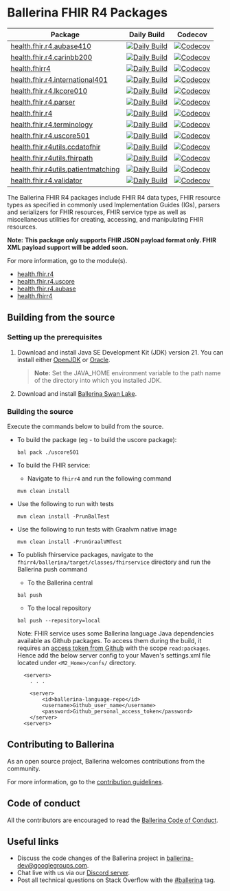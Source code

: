 Ballerina FHIR R4 Packages
==========================

|Package|Daily Build |Codecov|
|-------|------------|-------|
|[health.fhir.r4.aubase410](https://github.com/ballerina-platform/module-ballerinax-health.fhir.r4/tree/main/aubase410)|[![Daily Build](https://img.shields.io/github/actions/workflow/status/ballerina-platform/module-ballerinax-health.fhir.r4/daily-build-aubase410.yml?label=)](https://github.com/ballerina-platform/module-ballerinax-health.fhir.r4/actions/workflows/daily-build-aubase410.yml)|[![Codecov](https://codecov.io/gh/ballerina-platform/module-ballerinax-health.fhir.r4/branch/main/graph/badge.svg?flag=aubase410)](https://app.codecov.io/github/ballerina-platform/module-ballerinax-health.fhir.r4/tree/main/aubase410)|
|[health.fhir.r4.carinbb200](https://github.com/ballerina-platform/module-ballerinax-health.fhir.r4/tree/main/carinbb200)|[![Daily Build](https://img.shields.io/github/actions/workflow/status/ballerina-platform/module-ballerinax-health.fhir.r4/daily-build-carinbb200.yml?label=)](https://github.com/ballerina-platform/module-ballerinax-health.fhir.r4/actions/workflows/daily-build-carinbb200.yml)|[![Codecov](https://codecov.io/gh/ballerina-platform/module-ballerinax-health.fhir.r4/branch/main/graph/badge.svg?flag=carinbb200)](https://app.codecov.io/github/ballerina-platform/module-ballerinax-health.fhir.r4/tree/main/carinbb200)|
|[health.fhirr4](https://github.com/ballerina-platform/module-ballerinax-health.fhir.r4/tree/main/fhirr4)|[![Daily Build](https://img.shields.io/github/actions/workflow/status/ballerina-platform/module-ballerinax-health.fhir.r4/daily-build-fhirr4.yml?label=)](https://github.com/ballerina-platform/module-ballerinax-health.fhir.r4/actions/workflows/daily-build-fhirr4.yml)|[![Codecov](https://codecov.io/gh/ballerina-platform/module-ballerinax-health.fhir.r4/branch/main/graph/badge.svg?flag=fhirr4)](https://app.codecov.io/github/ballerina-platform/module-ballerinax-health.fhir.r4/tree/main/fhirr4)|
|[health.fhir.r4.international401](https://github.com/ballerina-platform/module-ballerinax-health.fhir.r4/tree/main/international401) |[![Daily Build](https://img.shields.io/github/actions/workflow/status/ballerina-platform/module-ballerinax-health.fhir.r4/daily-build-international401.yml?label=)](https://github.com/ballerina-platform/module-ballerinax-health.fhir.r4/actions/workflows/daily-build-international401.yml)|[![Codecov](https://codecov.io/gh/ballerina-platform/module-ballerinax-health.fhir.r4/branch/main/graph/badge.svg?flag=international401)](https://app.codecov.io/github/ballerina-platform/module-ballerinax-health.fhir.r4/tree/main/international401)|
|[health.fhir.r4.lkcore010](https://github.com/ballerina-platform/module-ballerinax-health.fhir.r4/tree/main/lkcore010) |[![Daily Build](https://img.shields.io/github/actions/workflow/status/ballerina-platform/module-ballerinax-health.fhir.r4/daily-build-lkcore010.yml?label=)](https://github.com/ballerina-platform/module-ballerinax-health.fhir.r4/actions/workflows/daily-build-lkcore010.yml)|[![Codecov](https://codecov.io/gh/ballerina-platform/module-ballerinax-health.fhir.r4/branch/main/graph/badge.svg?flag=lkcore010)](https://app.codecov.io/github/ballerina-platform/module-ballerinax-health.fhir.r4/tree/main/lkcore010)|
|[health.fhir.r4.parser](https://github.com/ballerina-platform/module-ballerinax-health.fhir.r4/tree/main/parser)|[![Daily Build](https://img.shields.io/github/actions/workflow/status/ballerina-platform/module-ballerinax-health.fhir.r4/daily-build-parser.yml?label=)](https://github.com/ballerina-platform/module-ballerinax-health.fhir.r4/actions/workflows/daily-build-parser.yml)|[![Codecov](https://codecov.io/gh/ballerina-platform/module-ballerinax-health.fhir.r4/branch/main/graph/badge.svg?flag=parser)](https://app.codecov.io/github/ballerina-platform/module-ballerinax-health.fhir.r4/tree/main/parser)|
|[health.fhir.r4](https://github.com/ballerina-platform/module-ballerinax-health.fhir.r4/tree/main/r4)|[![Daily Build](https://img.shields.io/github/actions/workflow/status/ballerina-platform/module-ballerinax-health.fhir.r4/daily-build-r4.yml?label=)](https://github.com/ballerina-platform/module-ballerinax-health.fhir.r4/actions/workflows/daily-build-r4.yml)|[![Codecov](https://codecov.io/gh/ballerina-platform/module-ballerinax-health.fhir.r4/branch/main/graph/badge.svg?flag=r4)](https://app.codecov.io/github/ballerina-platform/module-ballerinax-health.fhir.r4/tree/main/r4)|
|[health.fhir.r4.terminology](https://github.com/ballerina-platform/module-ballerinax-health.fhir.r4/tree/main/terminology)|[![Daily Build](https://img.shields.io/github/actions/workflow/status/ballerina-platform/module-ballerinax-health.fhir.r4/daily-build-terminology.yml?label=)](https://github.com/ballerina-platform/module-ballerinax-health.fhir.r4/actions/workflows/daily-build-terminology.yml)|[![Codecov](https://codecov.io/gh/ballerina-platform/module-ballerinax-health.fhir.r4/branch/main/graph/badge.svg?flag=terminology)](https://app.codecov.io/github/ballerina-platform/module-ballerinax-health.fhir.r4/tree/main/terminology)|
|[health.fhir.r4.uscore501](https://github.com/ballerina-platform/module-ballerinax-health.fhir.r4/tree/main/uscore501)|[![Daily Build](https://img.shields.io/github/actions/workflow/status/ballerina-platform/module-ballerinax-health.fhir.r4/daily-build-uscore501.yml?label=)](https://github.com/ballerina-platform/module-ballerinax-health.fhir.r4/actions/workflows/daily-build-uscore501.yml)|[![Codecov](https://codecov.io/gh/ballerina-platform/module-ballerinax-health.fhir.r4/branch/main/graph/badge.svg?flag=uscore501)](https://app.codecov.io/github/ballerina-platform/module-ballerinax-health.fhir.r4/tree/main/uscore501)|
|[health.fhir.r4utils.ccdatofhir](https://github.com/ballerina-platform/module-ballerinax-health.fhir.r4/tree/main/utils/ccdatofhir)|[![Daily Build](https://img.shields.io/github/actions/workflow/status/ballerina-platform/module-ballerinax-health.fhir.r4/daily-build-ccdatofhir.yml?label=)](https://github.com/ballerina-platform/module-ballerinax-health.fhir.r4/actions/workflows/daily-build-ccdatofhir.yml)|[![Codecov](https://codecov.io/gh/ballerina-platform/module-ballerinax-health.fhir.r4/branch/main/graph/badge.svg?flag=utils/ccdatofhir)](https://app.codecov.io/github/ballerina-platform/module-ballerinax-health.fhir.r4/tree/main/utils/ccdatofhir)
|[health.fhir.r4utils.fhirpath](https://github.com/ballerina-platform/module-ballerinax-health.fhir.r4/tree/main/utils/fhirpath)|[![Daily Build](https://img.shields.io/github/actions/workflow/status/ballerina-platform/module-ballerinax-health.fhir.r4/daily-build-fhirpath.yml?label=)](https://github.com/ballerina-platform/module-ballerinax-health.fhir.r4/actions/workflows/daily-build-fhirpath.yml)|[![Codecov](https://codecov.io/gh/ballerina-platform/module-ballerinax-health.fhir.r4/branch/main/graph/badge.svg?flag=utils/fhirpath)](https://app.codecov.io/github/ballerina-platform/module-ballerinax-health.fhir.r4/tree/main/utils/fhirpath)|
|[health.fhir.r4utils.patientmatching](https://github.com/ballerina-platform/module-ballerinax-health.fhir.r4/tree/main/utils/patientmatching)|[![Daily Build](https://img.shields.io/github/actions/workflow/status/ballerina-platform/module-ballerinax-health.fhir.r4/daily-build-patientmatching.yml?label=)](https://github.com/ballerina-platform/module-ballerinax-health.fhir.r4/actions/workflows/daily-build-patientmatching.yml)|[![Codecov](https://codecov.io/gh/ballerina-platform/module-ballerinax-health.fhir.r4/branch/main/graph/badge.svg?flag=utils/patientmatching)](https://app.codecov.io/github/ballerina-platform/module-ballerinax-health.fhir.r4/tree/main/utils/patientmatching)|
|[health.fhir.r4.validator](https://github.com/ballerina-platform/module-ballerinax-health.fhir.r4/tree/main/validator)|[![Daily Build](https://img.shields.io/github/actions/workflow/status/ballerina-platform/module-ballerinax-health.fhir.r4/daily-build-validator.yml?label=)](https://github.com/ballerina-platform/module-ballerinax-health.fhir.r4/actions/workflows/daily-build-validator.yml)|[![Codecov](https://codecov.io/gh/ballerina-platform/module-ballerinax-health.fhir.r4/branch/main/graph/badge.svg?flag=validator)](https://app.codecov.io/github/ballerina-platform/module-ballerinax-health.fhir.r4/tree/main/validator)|

The Ballerina FHIR R4 packages include FHIR R4 data types, FHIR resource types as specified in commonly used Implementation Guides (IGs), parsers and serializers for FHIR resources, FHIR service type as well as miscellaneous utilities for creating, accessing, and manipulating FHIR resources.

**Note:**
**This package only supports FHIR JSON payload format only. FHIR XML payload support will be added soon.**

For more information, go to the module(s).
- [health.fhir.r4](base/Module.md)
- [health.fhir.r4.uscore](uscore501/Module.md)
- [health.fhir.r4.aubase](au/aubase410/Module.md)
- [health.fhirr4](fhirr4/ballerina/src/main/resources/fhirservice/Package.md)

## Building from the source

### Setting up the prerequisites

1. Download and install Java SE Development Kit (JDK) version 21. You can install either [OpenJDK](https://adoptopenjdk.net/) or [Oracle](https://www.oracle.com/java/technologies/javase-jdk21-downloads.html).

    > **Note:** Set the JAVA_HOME environment variable to the path name of the directory into which you installed JDK.

2. Download and install [Ballerina Swan Lake](https://ballerina.io/). 

### Building the source

Execute the commands below to build from the source.

- To build the package (eg - to build the uscore package):
    ```shell
    bal pack ./uscore501
    ```
- To build the FHIR service:
    - Navigate to `fhirr4` and run the following command
    
    ```shell
    mvn clean install
    ```
- Use the following to run with tests
    ```shell
    mvn clean install -PrunBalTest
    ```
- Use the following to run tests with Graalvm native image
    ```shell
    mvn clean install -PrunGraalVMTest
    ```
- To publish fhirservice packages, navigate to the `fhirr4/ballerina/target/classes/fhirservice` directory and run the Ballerina push command
    - To the Ballerina central 
    ```shell
    bal push
    ```
    
    - To the local repository
    ```shell
    bal push --repository=local
    ```

    Note: FHIR service uses some Ballerina language Java dependencies available as Github packages. To access them during the build, it requires an [access token from Github](https://docs.github.com/en/packages/working-with-a-github-packages-registry/working-with-the-apache-maven-registry#authenticating-to-github-packages)  with the scope `read:packages`. Hence add the below server config to your Maven's settings.xml file located under `<M2_Home>/confs/` directory.
    ```shell
      <servers>
        . . .

        <server>
            <id>ballerina-language-repo</id>
            <username>Github_user_name</username>
            <password>Github_personal_access_token</password>
        </server>
      <servers>
    ```

## Contributing to Ballerina

As an open source project, Ballerina welcomes contributions from the community. 

For more information, go to the [contribution guidelines](https://github.com/ballerina-platform/ballerina-lang/blob/master/CONTRIBUTING.md).

## Code of conduct

All the contributors are encouraged to read the [Ballerina Code of Conduct](https://ballerina.io/code-of-conduct).

## Useful links

* Discuss the code changes of the Ballerina project in [ballerina-dev@googlegroups.com](mailto:ballerina-dev@googlegroups.com).
* Chat live with us via our [Discord server](https://discord.gg/ballerinalang).
* Post all technical questions on Stack Overflow with the [#ballerina](https://stackoverflow.com/questions/tagged/ballerina) tag.
